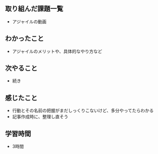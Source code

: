 ## 取り組んだ課題一覧
- アジャイルの動画

## わかったこと
- アジャイルのメリットや、具体的なやり方など

## 次やること
- 続き

## 感じたこと
- 行動とその名前の把握がまだしっくりこないけど、多分やってたらわかる
- 記事作成時に、整理し直そう

## 学習時間
- 3時間